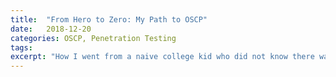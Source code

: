 ```yaml
---
title:  "From Hero to Zero: My Path to OSCP"
date:   2018-12-20 
categories: OSCP, Penetration Testing
tags: 
excerpt: "How I went from a naive college kid who did not know there was more than one distribution of Linux, to an OSCP in less than a year- and how you can too!"
---
```

